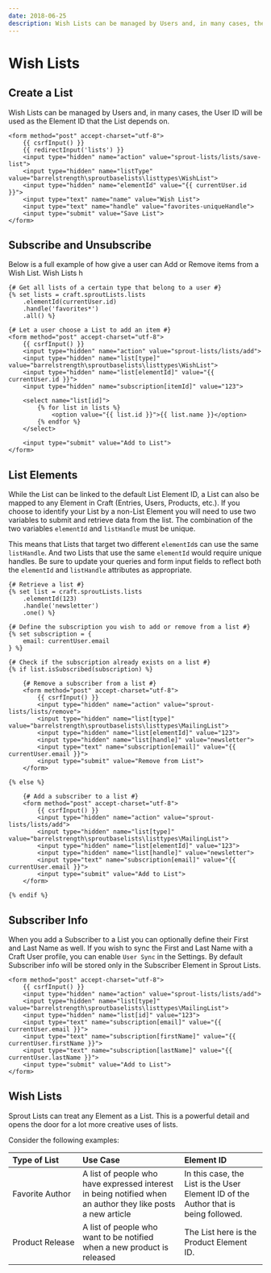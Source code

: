 ```yaml
---
date: 2018-06-25
description: Wish Lists can be managed by Users and, in many cases, the User ID will be used as the Element ID that the List depends on.
---
```


# Wish Lists

## Create a List

Wish Lists can be managed by Users and, in many cases, the User ID will be used as the Element ID that the List depends on. 

``` twig
<form method="post" accept-charset="utf-8">
    {{ csrfInput() }}
    {{ redirectInput('lists') }}
    <input type="hidden" name="action" value="sprout-lists/lists/save-list">
    <input type="hidden" name="listType" value="barrelstrength\sproutbaselists\listtypes\WishList">
    <input type="hidden" name="elementId" value="{{ currentUser.id }}">
    <input type="text" name="name" value="Wish List">
    <input type="text" name="handle" value="favorites-uniqueHandle">
    <input type="submit" value="Save List">
</form>
```

## Subscribe and Unsubscribe

Below is a full example of how give a user can Add or Remove items from a Wish List. Wish Lists h 

``` twig
{# Get all lists of a certain type that belong to a user #}
{% set lists = craft.sproutLists.lists
    .elementId(currentUser.id)
    .handle('favorites*')
    .all() %}

{# Let a user choose a List to add an item #}
<form method="post" accept-charset="utf-8">
    {{ csrfInput() }}
    <input type="hidden" name="action" value="sprout-lists/lists/add">
    <input type="hidden" name="list[type]" value="barrelstrength\sproutbaselists\listtypes\WishList">
    <input type="hidden" name="list[elementId]" value="{{ currentUser.id }}">
    <input type="hidden" name="subscription[itemId]" value="123">

    <select name="list[id]">
        {% for list in lists %}
            <option value="{{ list.id }}">{{ list.name }}</option>
        {% endfor %}
    </select>

    <input type="submit" value="Add to List">
</form>
```

## List Elements

While the List can be linked to the default List Element ID, a List can also be mapped to any Element in Craft (Entries, Users, Products, etc.). If you choose to identify your List by a non-List Element you will need to use two variables to submit and retrieve data from the list. The combination of the two variables `elementId` and `listHandle` must be unique.

This means that Lists that target two different `elementId`s can use the same `listHandle`. And two Lists that use the same `elementId` would require unique handles. Be sure to update your queries and form input fields to reflect both the `elementId` and `listHandle` attributes as appropriate.

``` twig
{# Retrieve a list #}
{% set list = craft.sproutLists.lists
    .elementId(123)
    .handle('newsletter')
    .one() %}

{# Define the subscription you wish to add or remove from a list #}
{% set subscription = {
    email: currentUser.email
} %}

{# Check if the subscription already exists on a list #}
{% if list.isSubscribed(subscription) %}

    {# Remove a subscriber from a list #}
    <form method="post" accept-charset="utf-8">
        {{ csrfInput() }}
        <input type="hidden" name="action" value="sprout-lists/lists/remove">
        <input type="hidden" name="list[type]" value="barrelstrength\sproutbaselists\listtypes\MailingList">
        <input type="hidden" name="list[elementId]" value="123">
        <input type="hidden" name="list[handle]" value="newsletter">
        <input type="text" name="subscription[email]" value="{{ currentUser.email }}">
        <input type="submit" value="Remove from List">
    </form>

{% else %}

    {# Add a subscriber to a list #}
    <form method="post" accept-charset="utf-8">
        {{ csrfInput() }}
        <input type="hidden" name="action" value="sprout-lists/lists/add">
        <input type="hidden" name="list[type]" value="barrelstrength\sproutbaselists\listtypes\MailingList">
        <input type="hidden" name="list[elementId]" value="123">
        <input type="hidden" name="list[handle]" value="newsletter">
        <input type="text" name="subscription[email]" value="{{ currentUser.email }}">
        <input type="submit" value="Add to List">
    </form>

{% endif %}
```

## Subscriber Info

When you add a Subscriber to a List you can optionally define their First and Last Name as well.  If you wish to sync the First and Last Name with a Craft User profile, you can enable `User Sync` in the Settings. By default Subscriber info will be stored only in the Subscriber Element in Sprout Lists.

``` twig
<form method="post" accept-charset="utf-8">
    {{ csrfInput() }}
    <input type="hidden" name="action" value="sprout-lists/lists/add">
    <input type="hidden" name="list[type]" value="barrelstrength\sproutbaselists\listtypes\MailingList">
    <input type="hidden" name="list[id]" value="123">
    <input type="text" name="subscription[email]" value="{{ currentUser.email }}">
    <input type="text" name="subscription[firstName]" value="{{ currentUser.firstName }}">
    <input type="text" name="subscription[lastName]" value="{{ currentUser.lastName }}">
    <input type="submit" value="Add to List">
</form>
```

## Wish Lists

Sprout Lists can treat any Element as a List. This is a powerful detail and opens the door for a lot more creative uses of lists.

Consider the following examples:

| Type of List | Use Case | Element ID |
|:------------ |:-------- |:---------- |
| Favorite&nbsp;Author | A list of people who have expressed interest in being notified when an author they like posts a new article | In this case, the List is the User Element ID of the Author that is being followed. |
| Product&nbsp;Release | A list of people who want to be notified when a new product is released | The List here is the Product Element ID.  |